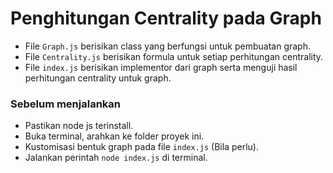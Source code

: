 # Penghitungan Centrality pada Graph
- File `Graph.js` berisikan class yang berfungsi untuk pembuatan graph.
- File `Centrality.js` berisikan formula untuk setiap perhitungan centrality.
- File `index.js` berisikan implementor dari graph serta menguji hasil perhitungan centrality untuk graph.

### Sebelum menjalankan
- Pastikan node js terinstall.
- Buka terminal, arahkan ke folder proyek ini.
- Kustomisasi bentuk graph pada file `index.js` (Bila perlu).
- Jalankan perintah `node index.js` di terminal.